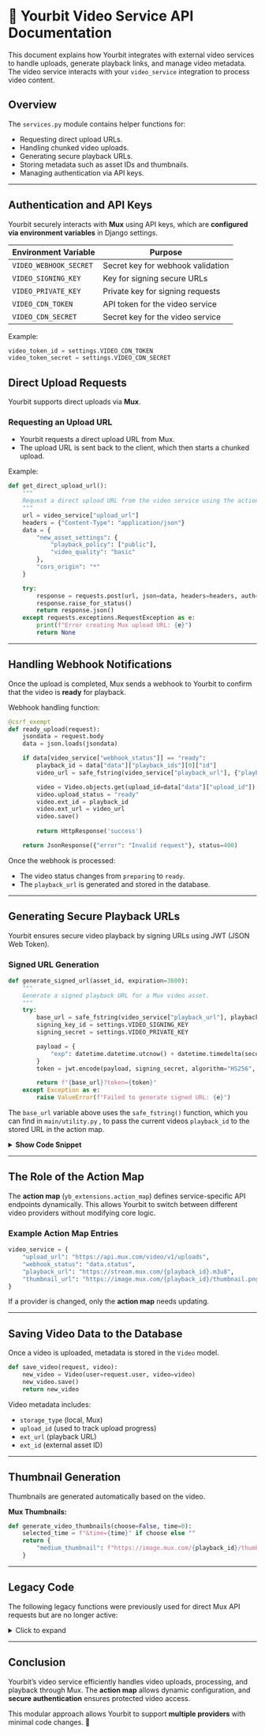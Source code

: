 # 📡 **Yourbit Video Service API Documentation**
This document explains how Yourbit integrates with external video services to handle uploads, generate playback links, and manage video metadata. The video service interacts with your `video_service` integration to process video content.

## **Overview**
The `services.py` module contains helper functions for:
- Requesting direct upload URLs.
- Handling chunked video uploads.
- Generating secure playback URLs.
- Storing metadata such as asset IDs and thumbnails.
- Managing authentication via API keys.

---

## **Authentication and API Keys**
Yourbit securely interacts with **Mux** using API keys, which are **configured via environment variables** in Django settings.

| Environment Variable | Purpose |
|----------------------|---------|
| `VIDEO_WEBHOOK_SECRET` | Secret key for webhook validation |
| `VIDEO_SIGNING_KEY` | Key for signing secure URLs |
| `VIDEO_PRIVATE_KEY` | Private key for signing requests |
| `VIDEO_CDN_TOKEN` | API token for the video service |
| `VIDEO_CDN_SECRET` | Secret key for the video service |

Example:
```python
video_token_id = settings.VIDEO_CDN_TOKEN
video_token_secret = settings.VIDEO_CDN_SECRET
```

## **Direct Upload Requests**
Yourbit supports direct uploads via **Mux**.

### **Requesting an Upload URL**
- Yourbit requests a direct upload URL from Mux.
- The upload URL is sent back to the client, which then starts a chunked upload.

Example:
```python
def get_direct_upload_url():
    """
    Request a direct upload URL from the video service using the action map.
    """
    url = video_service["upload_url"]
    headers = {"Content-Type": "application/json"}
    data = {
        "new_asset_settings": {
            "playback_policy": ["public"],
            "video_quality": "basic"
        },
        "cors_origin": "*"
    }

    try:
        response = requests.post(url, json=data, headers=headers, auth=HTTPBasicAuth(video_token_id, video_token_secret))
        response.raise_for_status()
        return response.json()
    except requests.exceptions.RequestException as e:
        print(f"Error creating Mux upload URL: {e}")
        return None
```

---

## **Handling Webhook Notifications**
Once the upload is completed, Mux sends a webhook to Yourbit to confirm that the video is **ready** for playback.

Webhook handling function:
```python
@csrf_exempt
def ready_upload(request):
    jsondata = request.body
    data = json.loads(jsondata)

    if data[video_service["webhook_status"]] == "ready":
        playback_id = data["data"]["playback_ids"][0]["id"]
        video_url = safe_fstring(video_service["playback_url"], {"playback_id": playback_id})

        video = Video.objects.get(upload_id=data["data"]["upload_id"])
        video.upload_status = "ready"
        video.ext_id = playback_id
        video.ext_url = video_url
        video.save()
        
        return HttpResponse('success')

    return JsonResponse({"error": "Invalid request"}, status=400)
```
Once the webhook is processed:
- The video status changes from `preparing` to `ready`.
- The `playback_url` is generated and stored in the database.

---

## **Generating Secure Playback URLs**
Yourbit ensures secure video playback by signing URLs using JWT (JSON Web Token).

### **Signed URL Generation**
```python
def generate_signed_url(asset_id, expiration=3600):
    """
    Generate a signed playback URL for a Mux video asset.
    """
    try:
        base_url = safe_fstring(video_service["playback_url"], playback_id=asset_id)
        signing_key_id = settings.VIDEO_SIGNING_KEY
        signing_secret = settings.VIDEO_PRIVATE_KEY

        payload = {
            "exp": datetime.datetime.utcnow() + datetime.timedelta(seconds=expiration),
        }
        token = jwt.encode(payload, signing_secret, algorithm="HS256", headers={"kid": signing_key_id})

        return f"{base_url}?token={token}"
    except Exception as e:
        raise ValueError(f"Failed to generate signed URL: {e}")
```

The `base_url` variable above uses the `safe_fstring()` function, which you can find in `main/utility.py` , to pass the current videos `playback_id` to the stored URL in the action map. 


<details>
<summary><strong>Show Code Snippet</strong></summary>

```python
    def safe_fstring(template, **kwargs):
        return template.format(**{key: kwargs.get(key, f"<{key}>") for key in kwargs})
```
</details>

---

## **The Role of the Action Map**
The **action map** (`yb_extensions.action_map`) defines service-specific API endpoints dynamically. This allows Yourbit to switch between different video providers without modifying core logic.

### **Example Action Map Entries**
```python
video_service = {
    "upload_url": "https://api.mux.com/video/v1/uploads",
    "webhook_status": "data.status",
    "playback_url": "https://stream.mux.com/{playback_id}.m3u8",
    "thumbnail_url": "https://image.mux.com/{playback_id}/thumbnail.png",
}
```
If a provider is changed, only the **action map** needs updating.

---

## **Saving Video Data to the Database**
Once a video is uploaded, metadata is stored in the `Video` model.

```python
def save_video(request, video):
    new_video = Video(user=request.user, video=video)
    new_video.save()
    return new_video
```
Video metadata includes:
- `storage_type` (local, Mux)
- `upload_id` (used to track upload progress)
- `ext_url` (playback URL)
- `ext_id` (external asset ID)

---

## **Thumbnail Generation**
Thumbnails are generated automatically based on the video.

**Mux Thumbnails:**
```python
def generate_video_thumbnails(choose=False, time=0):
    selected_time = f"&time={time}" if choose else ""
    return {
        "medium_thumbnail": f"https://image.mux.com/{playback_id}/thumbnail.png?width=214{selected_time}",
    }
```

---

## **Legacy Code**
The following legacy functions were previously used for direct Mux API requests but are no longer active:

<details>
<summary>Click to expand</summary>

### **Legacy: Mux Direct Upload URL Request**
```python
def get_mux_url(request):
    """
    Request a direct upload URL using the Mux-Python SDK.
    """
    api_instance = mux_python.DirectUploadsApi(mux_python.ApiClient(configuration))
    create_asset_request = mux_python.CreateAssetRequest(playback_policy=[mux_python.PlaybackPolicy.PUBLIC], video_quality="basic")
    create_upload_request = mux_python.CreateUploadRequest(timeout=3600, new_asset_settings=create_asset_request, cors_origin="*")
    create_upload_response = api_instance.create_direct_upload(create_upload_request)
    return create_upload_response
```

### **Legacy: Fetching Video Metadata from Mux**
```python
def get_mux_data(video_id):
    """
    Request data about a video asset from the Mux API.
    """
    api_instance = mux_python.AssetsApi(mux_python.ApiClient(configuration))
    try:
        api_response = api_instance.get_asset(video_id)
        return api_response
    except ApiException as e:
        print("Exception when calling VideoApi->get_video: %s\n" % e)
```

</details>

---

## **Conclusion**
Yourbit’s video service efficiently handles video uploads, processing, and playback through Mux. The **action map** allows dynamic configuration, and **secure authentication** ensures protected video access.

This modular approach allows Yourbit to support **multiple providers** with minimal code changes. 🚀
